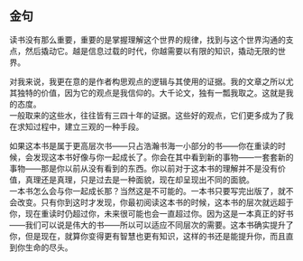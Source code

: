 ## 金句

读书没有那么重要，重要的是掌握理解这个世界的规律，找到与这个世界沟通的支点，然后撬动它。越是信息过载的时代，你越需要以有限的知识，撬动无限的世界。

对我来说，我更在意的是作者构思观点的逻辑与其使用的证据。我的文章之所以尤其独特的价值，因为它的观点是我信仰的。大千论文，独有一瓢我取之。这就是我的态度。  
一般取来的这些水，往往皆有三四十年的证据。这些好的观点，它们更多成为了我在求知过程中，建立三观的一种手段。


如果这本书是属于更高层次书——只占浩瀚书海一小部分的书——你在重读的时候，会发现这本书好像与你一起成长了。你会在其中看到新的事物——一套套新的事物——那是你以前从没有看到的东西。你以前对于这本书的理解并不是没有价值，真理还是真理，只是过去是一种面貌，现在却呈现出不同的面貌。  
一本书怎么会与你一起成长那？当然这是不可能的。一本书只要写完出版了，就不会改变。只有你到这时才发现，你最初阅读这本书的时候，这本书的层次就远超于你，现在重读时仍超过你，未来很可能也会一直超过你。因为这是一本真正的好书——我们可以说是伟大的书——所以可以适应不同层次的需要。这本书确实提升了你，但是现在，就算你变得更有智慧也更有知识，这样的书还是能提升你，而且直到你生命的尽头。
